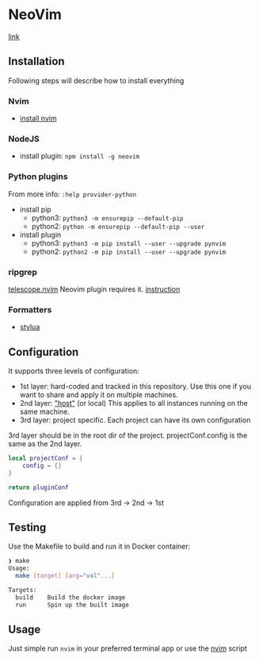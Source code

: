 # NeoVim

[link](https://neovim.io/)

## Installation

Following steps will describe how to install everything

### Nvim

- [install nvim](https://github.com/neovim/neovim/wiki/Installing-Neovim)

### NodeJS

- install plugin: `npm install -g neovim`

### Python plugins

From more info: `:help provider-python`

- install pip
  - python3: `python3 -m ensurepip --default-pip`
  - python2: `python -m ensurepip --default-pip --user`
- install plugin
  - python3: `python3 -m pip install --user --upgrade pynvim`
  - python2: `python2 -m pip install --user --upgrade pynvim`

### ripgrep

[telescope.nvim](https://github.com/nvim-telescope/telescope.nvim) Neovim plugin requires it.
[instruction](https://github.com/BurntSushi/ripgrep?tab=readme-ov-file#installation)

### Formatters

- [stylua](https://github.com/JohnnyMorganz/StyLua)

## Configuration

It supports three levels of configuration:
- 1st layer: hard-coded and tracked in this repository. Use this one if you want to share and apply it on multiple
machines.
- 2nd layer: ["host"](dotfiles/.config/nvim/lua/local/pluginconfig.lua.dist) (or local) This applies to all instances running on the same machine.
- 3rd layer: project specific. Each project can have its own configuration

3rd layer should be in the root dir of the project. projectConf.config is the same as the 2nd layer.
```lua
local projectConf = {
    config = {}
}

return pluginConf
```

Configuration are applied from 3rd -> 2nd -> 1st

## Testing

Use the Makefile to build and run it in Docker container:

```bash
❯ make
Usage:
  make [target] [arg="val"...]

Targets:
  build    Build the docker image
  run      Spin up the built image
```

## Usage

Just simple run `nvim` in your preferred terminal app or use the [nvim](nvim) script
